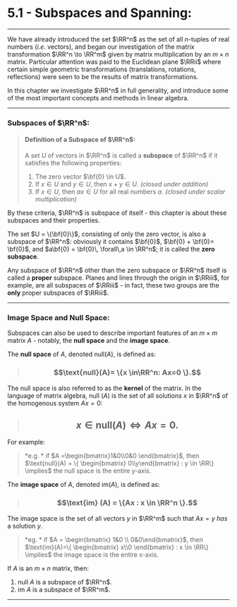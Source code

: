 # 5.1 - Subspaces and Spanning:
***


We have already introduced the set $\RR^n$ as the set of all *n*-tuples of real numbers (*i.e*. vectors), and  began our investigation of the matrix transformation $\RR^n \to \RR^m$ given by matrix multiplication by an $m\times n$ matrix. Particular attention was paid to the Euclidean plane $\RRii$ where certain simple geometric transformations (translations, rotations, reflections) were seen to be the results of matrix transformations. 

In this chapter we investigate $\RR^n$ in full generality, and introduce some of the most important concepts and methods in linear algebra. 

*** 

### Subspaces of $\RR^n$:

> #### Definition of a Subspace of $\RR^n$:
> A set *U* of vectors in $\RR^n$ is called a **subspace** of $\RR^n$  if it satisfies the following properties:
> 1. The zero vector $\bf{0} \in U$.
> 2. If $x\in U$ and $y \in U$, then $x+y \in U.$ *(closed under addition)*
> 3. If $x \in U$, then $ax \in U$ for all real numbers *a*. *(closed under scalar multiplication)*


By these criteria, $\RR^n$ is  subspace of itself - this chapter is about these subspaces and their properties. 

The set $U = \{\bf{0}\}$, consisting of only the zero vector, is also a subspace of $\RR^n$: obviously it contains $\bf{0}$, $\bf{0} + \bf{0}= \bf{0}$, and $a\bf{0} = \bf{0}\, \forall\,a \in \RR^n$; it is called the **zero subspace**. 

Any subspace of $\RR^n$ other than the zero subspace or $\RR^n$ itself is called  a **proper** subspace. Planes and lines through the origin in $\RRiii$, for example, are all subspaces of $\RRiii$ - in fact, these two groups are the **only** proper subspaces of $\RRiii$. 

***

### Image Space and Null Space:

Subspaces can also be used to describe important features  of an $m\times m$ matrix $A$ - notably, the **null space** and the **image space**. 

The **null space** of  $A$, denoted $\text{null}(A)$, is defined as:

> ### $$\text{null}(A)= \{x \in\RR^n: Ax=0  \}.$$

The null space is also referred to as the **kernel** of the matrix. In the language of matrix algebra, $\text{null }(A)$ is the set of all solutions $x$ in $\RR^n$ of the homogenous system $Ax=0$:

> ## $$x \in \text{null} (A )\iff Ax = 0.$$

For example:

> *e.g. * if $A =\begin{bmatrix}1&0\\0&0 \end{bmatrix}$, then $\text{null}(A) = \{ \begin{bmatrix} 0\\y\end{bmatrix} : y \in \RR\} \implies$ the null space is the entire y-axis. 

The **image space** of $A$, denoted $\text{im} (A)$, is defined as:

> ### $$\text{im} (A) = \{Ax : x \in \RR^n \}.$$

The image space is the set of all vectors $y$ in $\RR^m$ such that $Ax=y$ *has* a solution $y$.

> *eg. * if $A = \begin{bmatrix} 1&0 \\ 0&0\end{bmatrix}$, then $\text{im}(A)=\{ \begin{bmatrix} x\\0 \end{bmatrix} : x \in \RR\} \implies$ the image space is the entire x-axis.  


If $A$ is an $m\times n$ matrix, then:

1. null $A$ is a subspace of $\RR^n$.
2.  im $A$ is a subspace of $\RR^m$.

***